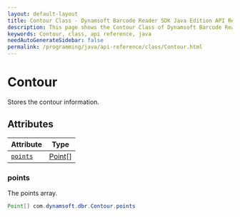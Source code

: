 ```yaml
---
layout: default-layout
title: Contour Class - Dynamsoft Barcode Reader SDK Java Edition API Reference
description: This page shows the Contour Class of Dynamsoft Barcode Reader SDK Java Edition API Reference.
keywords: Contour, class, api reference, java
needAutoGenerateSidebar: false
permalink: /programming/java/api-reference/class/Contour.html
---
```



# Contour
Stores the contour information.


## Attributes
  
| Attribute | Type |
|---------- | ---- |
| [`points`](#points) | [Point](Point.md)\[\] |
  
### points
The points array.
```java
Point[] com.dynamsoft.dbr.Contour.points

```  
